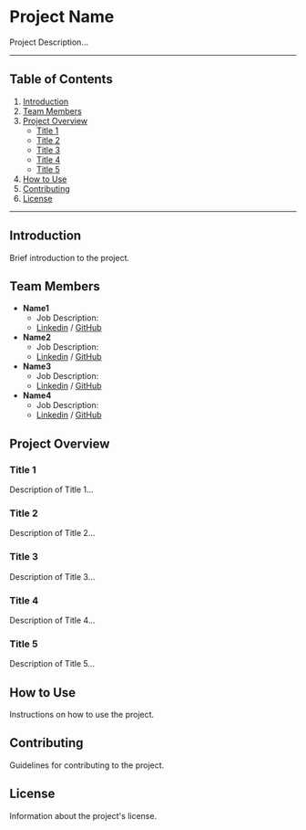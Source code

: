 # Project Name

Project Description...

---

## Table of Contents

1. [Introduction](#introduction)
2. [Team Members](#team-members)
3. [Project Overview](#project-overview)
   - [Title 1](#title-1)
   - [Title 2](#title-2)
   - [Title 3](#title-3)
   - [Title 4](#title-4)
   - [Title 5](#title-5)
4. [How to Use](#how-to-use)
5. [Contributing](#contributing)
6. [License](#license)

---

## Introduction

Brief introduction to the project.

## Team Members

- **Name1**
  - Job Description: 
  - [Linkedin](linkedin_link_here) / [GitHub](github_link_here)
- **Name2**
  - Job Description: 
  - [Linkedin](linkedin_link_here) / [GitHub](github_link_here)
- **Name3**
  - Job Description: 
  - [Linkedin](linkedin_link_here) / [GitHub](github_link_here)
- **Name4**
  - Job Description: 
  - [Linkedin](linkedin_link_here) / [GitHub](github_link_here)

## Project Overview

### Title 1

Description of Title 1...

### Title 2

Description of Title 2...

### Title 3

Description of Title 3...

### Title 4

Description of Title 4...

### Title 5

Description of Title 5...

## How to Use

Instructions on how to use the project.

## Contributing

Guidelines for contributing to the project.

## License

Information about the project's license.
